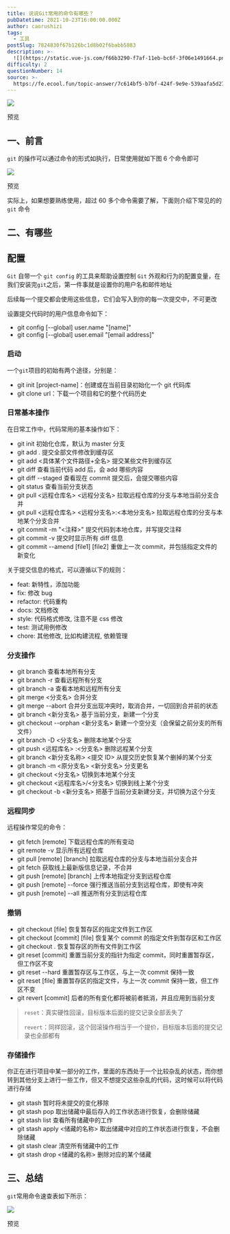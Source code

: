 ```yaml
---
title: 说说Git常用的命令有哪些？
pubDatetime: 2021-10-23T16:00:00.000Z
author: caorushizi
tags:
  - 工具
postSlug: 7824830f67b126bc1d8b02f6babb5883
description: >-
  ![](https://static.vue-js.com/f66b3290-f7af-11eb-bc6f-3f06e1491664.png)预览一、前言----`git`的操作可以通过命令的形式如执
difficulty: 2
questionNumber: 14
source: >-
  https://fe.ecool.fun/topic-answer/7c614bf5-b7bf-424f-9e9e-539aafa5d273?orderBy=updateTime&order=desc&tagId=29
---
```


![](https://static.vue-js.com/f66b3290-f7af-11eb-bc6f-3f06e1491664.png)

预览

## 一、前言

`git` 的操作可以通过命令的形式如执行，日常使用就如下图 6 个命令即可

![](https://static.vue-js.com/fe150520-f7af-11eb-991d-334fd31f0201.png)

预览

实际上，如果想要熟练使用，超过 60 多个命令需要了解，下面则介绍下常见的的`git` 命令

## 二、有哪些

## 配置

`Git` 自带一个 `git config` 的工具来帮助设置控制 `Git` 外观和行为的配置变量，在我们安装完`git`之后，第一件事就是设置你的用户名和邮件地址

后续每一个提交都会使用这些信息，它们会写入到你的每一次提交中，不可更改

设置提交代码时的用户信息命令如下：

- git config \[--global\] user.name "\[name\]"
- git config \[--global\] user.email "\[email address\]"

### 启动

一个`git`项目的初始有两个途径，分别是：

- git init \[project-name\]：创建或在当前目录初始化一个 git 代码库
- git clone url：下载一个项目和它的整个代码历史

### 日常基本操作

在日常工作中，代码常用的基本操作如下：

- git init 初始化仓库，默认为 master 分支
- git add . 提交全部文件修改到缓存区
- git add <具体某个文件路径+全名> 提交某些文件到缓存区
- git diff 查看当前代码 add 后，会 add 哪些内容
- git diff --staged 查看现在 commit 提交后，会提交哪些内容
- git status 查看当前分支状态
- git pull <远程仓库名> <远程分支名> 拉取远程仓库的分支与本地当前分支合并
- git pull <远程仓库名> <远程分支名>:<本地分支名> 拉取远程仓库的分支与本地某个分支合并
- git commit -m "<注释>" 提交代码到本地仓库，并写提交注释
- git commit -v 提交时显示所有 diff 信息
- git commit --amend \[file1\] \[file2\] 重做上一次 commit，并包括指定文件的新变化

关于提交信息的格式，可以遵循以下的规则：

- feat: 新特性，添加功能
- fix: 修改 bug
- refactor: 代码重构
- docs: 文档修改
- style: 代码格式修改, 注意不是 css 修改
- test: 测试用例修改
- chore: 其他修改, 比如构建流程, 依赖管理

### 分支操作

- git branch 查看本地所有分支
- git branch -r 查看远程所有分支
- git branch -a 查看本地和远程所有分支
- git merge <分支名> 合并分支
- git merge --abort 合并分支出现冲突时，取消合并，一切回到合并前的状态
- git branch <新分支名> 基于当前分支，新建一个分支
- git checkout --orphan <新分支名> 新建一个空分支（会保留之前分支的所有文件）
- git branch -D <分支名> 删除本地某个分支
- git push <远程库名> :<分支名> 删除远程某个分支
- git branch <新分支名称> <提交 ID> 从提交历史恢复某个删掉的某个分支
- git branch -m <原分支名> <新分支名> 分支更名
- git checkout <分支名> 切换到本地某个分支
- git checkout <远程库名>/<分支名> 切换到线上某个分支
- git checkout -b <新分支名> 把基于当前分支新建分支，并切换为这个分支

### 远程同步

远程操作常见的命令：

- git fetch \[remote\] 下载远程仓库的所有变动
- git remote -v 显示所有远程仓库
- git pull \[remote\] \[branch\] 拉取远程仓库的分支与本地当前分支合并
- git fetch 获取线上最新版信息记录，不合并
- git push \[remote\] \[branch\] 上传本地指定分支到远程仓库
- git push \[remote\] --force 强行推送当前分支到远程仓库，即使有冲突
- git push \[remote\] --all 推送所有分支到远程仓库

### 撤销

- git checkout \[file\] 恢复暂存区的指定文件到工作区
- git checkout \[commit\] \[file\] 恢复某个 commit 的指定文件到暂存区和工作区
- git checkout . 恢复暂存区的所有文件到工作区
- git reset \[commit\] 重置当前分支的指针为指定 commit，同时重置暂存区，但工作区不变
- git reset --hard 重置暂存区与工作区，与上一次 commit 保持一致
- git reset \[file\] 重置暂存区的指定文件，与上一次 commit 保持一致，但工作区不变
- git revert \[commit\] 后者的所有变化都将被前者抵消，并且应用到当前分支

> `reset`：真实硬性回滚，目标版本后面的提交记录全部丢失了
>
> `revert`：同样回滚，这个回滚操作相当于一个提价，目标版本后面的提交记录也全部都有

### 存储操作

你正在进行项目中某一部分的工作，里面的东西处于一个比较杂乱的状态，而你想转到其他分支上进行一些工作，但又不想提交这些杂乱的代码，这时候可以将代码进行存储

- git stash 暂时将未提交的变化移除
- git stash pop 取出储藏中最后存入的工作状态进行恢复，会删除储藏
- git stash list 查看所有储藏中的工作
- git stash apply <储藏的名称> 取出储藏中对应的工作状态进行恢复，不会删除储藏
- git stash clear 清空所有储藏中的工作
- git stash drop <储藏的名称> 删除对应的某个储藏

## 三、总结

`git`常用命令速查表如下所示：

![](https://static.vue-js.com/0a10f3c0-f7b0-11eb-991d-334fd31f0201.png)

预览
